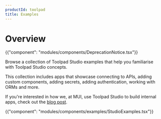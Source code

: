 ```yaml
---
productId: toolpad
title: Examples
---
```


# Overview

{{"component": "modules/components/DeprecationNotice.tsx"}}

<p class="description">Browse a collection of Toolpad Studio examples that help you familiarise with Toolpad Studio concepts.</p>

This collection includes apps that showcase connecting to APIs, adding custom components, adding secrets, adding authentication, working with ORMs and more.

If you're interested in how we, at MUI, use Toolpad Studio to build internal apps, check out the [blog post](https://mui.com/blog/toolpad-use-cases/).

{{"component": "modules/components/examples/StudioExamples.tsx"}}
